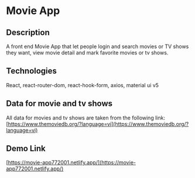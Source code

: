 # Movie App

## Description

A front end Movie App that let people login and search movies or TV shows they want, view movie detail and mark favorite movies or tv shows.

## Technologies

React, react-router-dom, react-hook-form, axios, material ui v5

## Data for movie and tv shows

All data for movies and tv shows are taken from the following link: [https://www.themoviedb.org/?language=vi](https://www.themoviedb.org/?language=vi)

## Demo Link

[https://movie-app772001.netlify.app/](https://movie-app772001.netlify.app/)
